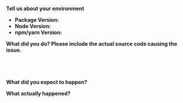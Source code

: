 <!--
    PropsExpedition adheres to the [JS Foundation Code of Conduct](https://js.foundation/community/code-of-conduct).

    This template is for bug reports. If you are reporting a bug, please continue on. If you are here for another reason, please see below:

    - To propose a new feature: [Contributing](./CONTRIBUTING.md)

    Note that leaving sections blank will make it difficult for us to troubleshoot and we may have to close the issue.
-->

**Tell us about your environment**

* **Package Version:**
* **Node Version:**
* **npm/yarn Version:**


**What did you do? Please include the actual source code causing the issue.**

<!-- Paste the source code below: -->
```js





```

**What did you expect to happen?**

**What actually happened?**
